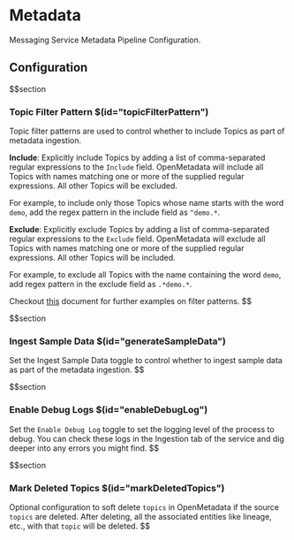 # Metadata

Messaging Service Metadata Pipeline Configuration.

## Configuration

$$section

### Topic Filter Pattern $(id="topicFilterPattern")

Topic filter patterns are used to control whether to include Topics as part of metadata ingestion.

**Include**: Explicitly include Topics by adding a list of comma-separated regular expressions to the `Include` field. OpenMetadata will include all Topics with names matching one or more of the supplied regular expressions. All other Topics will be excluded.

For example, to include only those Topics whose name starts with the word `demo`, add the regex pattern in the include field as `^demo.*`.

**Exclude**: Explicitly exclude Topics by adding a list of comma-separated regular expressions to the `Exclude` field. OpenMetadata will exclude all Topics with names matching one or more of the supplied regular expressions. All other Topics will be included.

For example, to exclude all Topics with the name containing the word `demo`, add regex pattern in the exclude field as `.*demo.*`.

Checkout [this](https://docs.open-metadata.org/connectors/ingestion/workflows/metadata/filter-patterns/database#database-filter-pattern) document for further examples on filter patterns.
$$

$$section
### Ingest Sample Data $(id="generateSampleData")

Set the Ingest Sample Data toggle to control whether to ingest sample data as part of the metadata ingestion.
$$

$$section
### Enable Debug Logs $(id="enableDebugLog")

Set the `Enable Debug Log` toggle to set the logging level of the process to debug. You can check these logs in the Ingestion tab of the service and dig deeper into any errors you might find.
$$

$$section
### Mark Deleted Topics $(id="markDeletedTopics")

Optional configuration to soft delete `topics` in OpenMetadata if the source `topics` are deleted. After deleting, all the associated entities like lineage, etc., with that `topic` will be deleted.
$$
